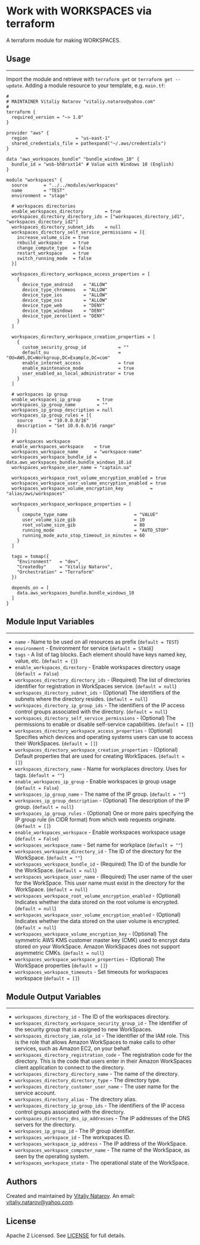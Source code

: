 # Work with WORKSPACES via terraform

A terraform module for making WORKSPACES.


## Usage
----------------------
Import the module and retrieve with ```terraform get``` or ```terraform get --update```. Adding a module resource to your template, e.g. `main.tf`:

```
#
# MAINTAINER Vitaliy Natarov "vitaliy.natarov@yahoo.com"
#
terraform {
  required_version = "~> 1.0"
}

provider "aws" {
  region                  = "us-east-1"
  shared_credentials_file = pathexpand("~/.aws/credentials")
}

data "aws_workspaces_bundle" "bundle_windows_10" {
  bundle_id = "wsb-bh8rsxt14" # Value with Windows 10 (English)
}

module "workspaces" {
  source      = "../../modules/workspaces"
  name        = "TEST"
  environment = "stage"

  # workspaces directories
  enable_workspaces_directory        = true
  workspaces_directory_directory_ids = ["workspaces_directory_id1", "workspaces_directory_id2"]
  workspaces_directory_subnet_ids    = null
  workspaces_directory_self_service_permissions = [{
    increase_volume_size = true
    rebuild_workspace    = true
    change_compute_type  = false
    restart_workspace    = true
    switch_running_mode  = false
  }]

  workspaces_directory_workspace_access_properties = [
    {
      device_type_android    = "ALLOW"
      device_type_chromeos   = "ALLOW"
      device_type_ios        = "ALLOW"
      device_type_osx        = "ALLOW"
      device_type_web        = "DENY"
      device_type_windows    = "DENY"
      device_type_zeroclient = "DENY"
    }
  ]

  workspaces_directory_workspace_creation_properties = [
    {
      custom_security_group_id            = ""
      default_ou                          = "OU=AWS,DC=Workgroup,DC=Example,DC=com"
      enable_internet_access              = true
      enable_maintenance_mode             = true
      user_enabled_as_local_administrator = true
    }
  ]

  # workspaces ip group
  enable_workspaces_ip_group      = true
  workspaces_ip_group_name        = ""
  workspaces_ip_group_description = null
  workspaces_ip_group_rules = [{
    source      = "10.0.0.0/16"
    description = "Set 10.0.0.0/16 range"
  }]

  # workspaces workspace
  enable_workspaces_workspace    = true
  workspaces_workspace_name      = "workspace-name"
  workspaces_workspace_bundle_id = data.aws_workspaces_bundle.bundle_windows_10.id
  workspaces_workspace_user_name = "captain.ua"

  workspaces_workspace_root_volume_encryption_enabled = true
  workspaces_workspace_user_volume_encryption_enabled = true
  workspaces_workspace_volume_encryption_key          = "alias/aws/workspaces"

  workspaces_workspace_workspace_properties = [
    {
      compute_type_name                         = "VALUE"
      user_volume_size_gib                      = 10
      root_volume_size_gib                      = 80
      running_mode                              = "AUTO_STOP"
      running_mode_auto_stop_timeout_in_minutes = 60
    }
  ]

  tags = tomap({
    "Environment"   = "dev",
    "Createdby"     = "Vitaliy Natarov",
    "Orchestration" = "Terraform"
  })

  depends_on = [
    data.aws_workspaces_bundle.bundle_windows_10
  ]
}
```

## Module Input Variables
----------------------
- `name` - Name to be used on all resources as prefix (`default = TEST`)
- `environment` - Environment for service (`default = STAGE`)
- `tags` - A list of tag blocks. Each element should have keys named key, value, etc. (`default = {}`)
- `enable_workspaces_directory` - Enable workspaces directory usage (`default = False`)
- `workspaces_directory_directory_ids` - (Required) The list of directories identifier for registration in WorkSpaces service. (`default = null`)
- `workspaces_directory_subnet_ids` - (Optional) The identifiers of the subnets where the directory resides. (`default = null`)
- `workspaces_directory_ip_group_ids` - The identifiers of the IP access control groups associated with the directory. (`default = null`)
- `workspaces_directory_self_service_permissions` - (Optional) The permissions to enable or disable self-service capabilities. (`default = []`)
- `workspaces_directory_workspace_access_properties` - (Optional) Specifies which devices and operating systems users can use to access their WorkSpaces. (`default = []`)
- `workspaces_directory_workspace_creation_properties` - (Optional) Default properties that are used for creating WorkSpaces. (`default = []`)
- `workspaces_directory_name` - Name for workplaces directory. Uses for tags. (`default = ""`)
- `enable_workspaces_ip_group` - Enable workspaces ip group usage (`default = False`)
- `workspaces_ip_group_name` - The name of the IP group. (`default = ""`)
- `workspaces_ip_group_description` - (Optional) The description of the IP group. (`default = null`)
- `workspaces_ip_group_rules` - (Optional) One or more pairs specifying the IP group rule (in CIDR format) from which web requests originate. (`default = []`)
- `enable_workspaces_workspace` - Enable workspaces workspace usage (`default = False`)
- `workspaces_workspace_name` - Set name for workplace (`default = ""`)
- `workspaces_workspace_directory_id` - The ID of the directory for the WorkSpace. (`default = ""`)
- `workspaces_workspace_bundle_id` - (Required) The ID of the bundle for the WorkSpace. (`default = null`)
- `workspaces_workspace_user_name` - (Required) The user name of the user for the WorkSpace. This user name must exist in the directory for the WorkSpace. (`default = null`)
- `workspaces_workspace_root_volume_encryption_enabled` - (Optional) Indicates whether the data stored on the root volume is encrypted. (`default = null`)
- `workspaces_workspace_user_volume_encryption_enabled` - (Optional) Indicates whether the data stored on the user volume is encrypted. (`default = null`)
- `workspaces_workspace_volume_encryption_key` - (Optional) The symmetric AWS KMS customer master key (CMK) used to encrypt data stored on your WorkSpace. Amazon WorkSpaces does not support asymmetric CMKs. (`default = null`)
- `workspaces_workspace_workspace_properties` - (Optional) The WorkSpace properties (`default = []`)
- `workspaces_workspace_timeouts` - Set timeouts for workspaces workspace (`default = []`)

## Module Output Variables
----------------------
- `workspaces_directory_id` - The ID of the workspaces directory.
- `workspaces_directory_workspace_security_group_id` - The identifier of the security group that is assigned to new WorkSpaces.
- `workspaces_directory_iam_role_id` - The identifier of the IAM role. This is the role that allows Amazon WorkSpaces to make calls to other services, such as Amazon EC2, on your behalf.
- `workspaces_directory_registration_code` - The registration code for the directory. This is the code that users enter in their Amazon WorkSpaces client application to connect to the directory.
- `workspaces_directory_directory_name` - The name of the directory.
- `workspaces_directory_directory_type` -  The directory type.
- `workspaces_directory_customer_user_name` - The user name for the service account.
- `workspaces_directory_alias` - The directory alias.
- `workspaces_directory_ip_group_ids` - The identifiers of the IP access control groups associated with the directory.
- `workspaces_directory_dns_ip_addresses` - The IP addresses of the DNS servers for the directory.
- `workspaces_ip_group_id` - The IP group identifier.
- `workspaces_workspace_id` - The workspaces ID.
- `workspaces_workspace_ip_address` - The IP address of the WorkSpace.
- `workspaces_workspace_computer_name` - The name of the WorkSpace, as seen by the operating system.
- `workspaces_workspace_state` - The operational state of the WorkSpace.


## Authors

Created and maintained by [Vitaliy Natarov](https://github.com/SebastianUA). An email: [vitaliy.natarov@yahoo.com](vitaliy.natarov@yahoo.com).

## License

Apache 2 Licensed. See [LICENSE](https://github.com/SebastianUA/terraform/blob/master/LICENSE) for full details.
